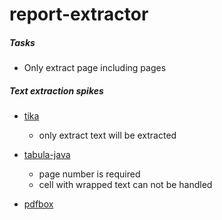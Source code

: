 # report-extractor


##### Tasks
- Only extract page including pages 

##### Text extraction spikes
- [tika](https://tika.apache.com)
    - only extract  text will be extracted

- [tabula-java](https://github.com/tabulapdf/tabula-java)  
    - page number is required
    - cell with wrapped text can not be handled
        
- [pdfbox]()
